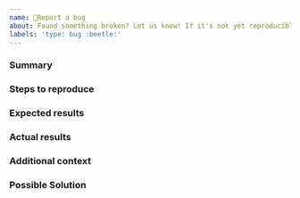 ```yaml
---
name: 🐞Report a bug
about: Found something broken? Let us know! If it's not yet reproducible, please `Ask a question` instead.
labels: 'type: bug :beetle:'
---
```


### Summary

<!-- A brief summary of the problem. -->

### Steps to reproduce

<!-- All bug reports should include detailed steps to reproduce -->

### Expected results

<!-- Outline what you expected to see -->

### Actual results

<!-- Outline the actual results -->

### Additional context

<!-- Optionally provide additional context such as browser version / device etc... -->

### Possible Solution

<!--- Optionally suggest a fix or reason for the bug -->
